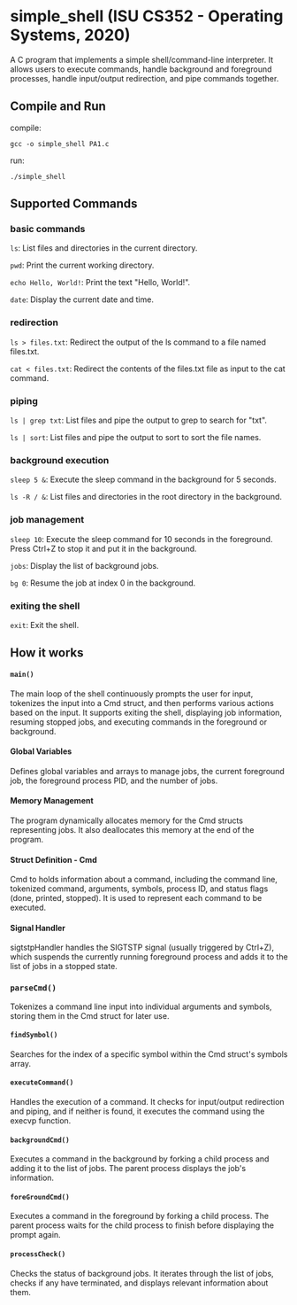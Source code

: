 # simple_shell (ISU CS352 - Operating Systems, 2020)
A C program that implements a simple shell/command-line interpreter. It allows users to execute commands, handle background and foreground processes, handle input/output redirection, and pipe commands together. 



## Compile and Run
compile: 
```
gcc -o simple_shell PA1.c
```
run: 
```
./simple_shell
```

## Supported Commands

### basic commands 
`ls`: List files and directories in the current directory.

`pwd`: Print the current working directory.

`echo Hello, World!`: Print the text "Hello, World!".

`date`: Display the current date and time.


### redirection
`ls > files.txt`: Redirect the output of the ls command to a file named files.txt.

`cat < files.txt`: Redirect the contents of the files.txt file as input to the cat command.


### piping
`ls | grep txt`: List files and pipe the output to grep to search for "txt".

`ls | sort`: List files and pipe the output to sort to sort the file names.


### background execution
`sleep 5 &`: Execute the sleep command in the background for 5 seconds.

`ls -R / &`: List files and directories in the root directory in the background.


### job management
`sleep 10`: Execute the sleep command for 10 seconds in the foreground. Press Ctrl+Z to stop it and put it in the background.

`jobs`: Display the list of background jobs.

`bg 0`: Resume the job at index 0 in the background.


### exiting the shell
`exit`: Exit the shell.

## How it works

#### `main()`
The main loop of the shell continuously prompts the user for input, tokenizes the input into a Cmd struct, and then performs various actions based on the input. It supports exiting the shell, displaying job information, resuming stopped jobs, and executing commands in the foreground or background.

#### Global Variables
Defines global variables and arrays to manage jobs, the current foreground job, the foreground process PID, and the number of jobs.


#### Memory Management
The program dynamically allocates memory for the Cmd structs representing jobs. It also deallocates this memory at the end of the program.


#### Struct Definition - Cmd
Cmd to holds information about a command, including the command line, tokenized command, arguments, symbols, process ID, and status flags (done, printed, stopped). It is used to represent each command to be executed.

#### Signal Handler 
sigtstpHandler handles the SIGTSTP signal (usually triggered by Ctrl+Z), which suspends the currently running foreground process and adds it to the list of jobs in a stopped state.

### `parseCmd()`
Tokenizes a command line input into individual arguments and symbols, storing them in the Cmd struct for later use.

#### `findSymbol()`
Searches for the index of a specific symbol within the Cmd struct's symbols array.

#### `executeCommand()`
Handles the execution of a command. It checks for input/output redirection and piping, and if neither is found, it executes the command using the execvp function.

#### `backgroundCmd()`
Executes a command in the background by forking a child process and adding it to the list of jobs. The parent process displays the job's information.

#### `foreGroundCmd()`
Executes a command in the foreground by forking a child process. The parent process waits for the child process to finish before displaying the prompt again.

#### `processCheck()`
Checks the status of background jobs. It iterates through the list of jobs, checks if any have terminated, and displays relevant information about them.
